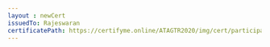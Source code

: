 ```yaml
--- 
layout : newCert 
issuedTo: Rajeswaran 
certificatePath: https://certifyme.online/ATAGTR2020/img/cert/participant/Rajeswaran_60512.png
--- 
```

